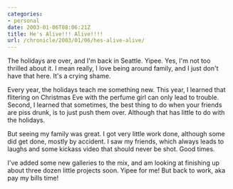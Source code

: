```yaml
--- 
categories:
- personal
date: 2003-01-06T08:06:21Z
title: He's Alive!!! Alive!!!!
url: /chronicle/2003/01/06/hes-alive-alive/
---
```


The holidays are over, and I'm back in Seattle. Yipee. Yes, I'm not too thrilled about it.  I mean really, I love being around family, and I just don't have that here.  It's a crying shame.

Every year, the holidays teach me something new.  This year, I learned that flitering on Christmas Eve with the perfume girl can only lead to trouble.  Second, I learned that sometimes, the best thing to do when your friends are piss drunk, is to just push them over.  Although that has little to do with the holidays.

But seeing my family was great. I got very little work done, although some did get done, mostly by accident.  I saw my friends, which always leads to laughs and some kickass video that should never be shot.  Good times.

I've added some new galleries to the mix, and am looking at finishing up about three dozen little projects soon.  Yipee for me!  But back to work, aka pay my bills time!
